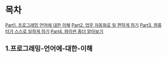 # 목차 
[Part1. 프로그래밍 언어에 대한 이해](1.프로그래밍-언어에-대한-이해)
[Part2. 업무 자동화로 일 편하게 하기](2.업무-자동화로-일-편하게-하기)
[Part3. 컴퓨터가 스스로 일하게 하기](3.컴퓨터가-스스로-일하게-하기)
[Part4. 파이썬 좀더 알아보기](4.파이썬-좀더-알아보기)

## 1.프로그래밍-언어에-대한-이해
